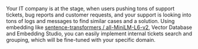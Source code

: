 Your IT company is at the stage, when users pushing tons of support tickets, bug reports and customer requests, and your support is looking into tons of logs and messages to find similar cases and a solution.
Using embedding like [sentence-transformers / all-MiniLM-L6-v2](https://huggingface.co/sentence-transformers/all-MiniLM-L6-v2), Vector Database and Embedding Studio, you can easily implement internal tickets search and grouping, which will be fine-tuned with your specific domain.
